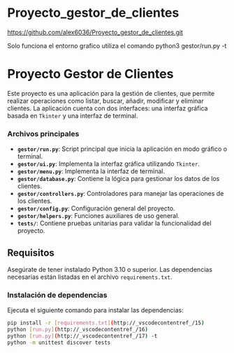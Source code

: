 # Proyecto_gestor_de_clientes
https://github.com/alex6036/Proyecto_gestor_de_clientes.git

Solo funciona el entorno grafico utiliza el comando python3 gestor/run.py -t



# Proyecto Gestor de Clientes

Este proyecto es una aplicación para la gestión de clientes, que permite realizar operaciones como listar, buscar, añadir, modificar y eliminar clientes. La aplicación cuenta con dos interfaces: una interfaz gráfica basada en `Tkinter` y una interfaz de terminal.


### Archivos principales

- **`gestor/run.py`**: Script principal que inicia la aplicación en modo gráfico o terminal.
- **`gestor/ui.py`**: Implementa la interfaz gráfica utilizando `Tkinter`.
- **`gestor/menu.py`**: Implementa la interfaz de terminal.
- **`gestor/database.py`**: Contiene la lógica para gestionar los datos de los clientes.
- **`gestor/controllers.py`**: Controladores para manejar las operaciones de los clientes.
- **`gestor/config.py`**: Configuración general del proyecto.
- **`gestor/helpers.py`**: Funciones auxiliares de uso general.
- **`tests/`**: Contiene pruebas unitarias para validar la funcionalidad del proyecto.

## Requisitos

Asegúrate de tener instalado Python 3.10 o superior. Las dependencias necesarias están listadas en el archivo `requirements.txt`.

### Instalación de dependencias

Ejecuta el siguiente comando para instalar las dependencias:

```bash
pip install -r [requirements.txt](http://_vscodecontentref_/15)
python [run.py](http://_vscodecontentref_/16)
python [run.py](http://_vscodecontentref_/17) -t
python -m unittest discover tests